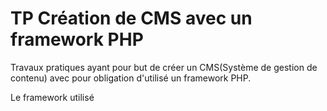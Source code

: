 ﻿# TP Création de CMS avec un framework PHP

 Travaux pratiques ayant pour but de créer un CMS(Système de gestion de contenu) avec pour obligation d'utilisé un framework PHP.  

 Le framework utilisé 
